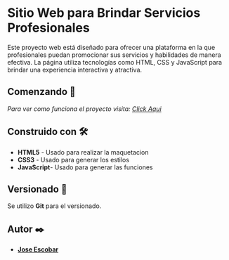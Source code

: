 # Sitio Web para Brindar Servicios Profesionales

Este proyecto web está diseñado para ofrecer una plataforma en la que profesionales puedan promocionar sus servicios y habilidades de manera efectiva. La página utiliza tecnologías como HTML, CSS y JavaScript para brindar una experiencia interactiva y atractiva.

## Comenzando 🚀

_Para ver como funciona el proyecto visita: [Click Aqui](https://joseescbr.github.io/sitio-web-servicios/)_

## Construido con 🛠️

* **HTML5** - Usado para realizar la maquetacion
* **CSS3** - Usado para generar los estilos
* **JavaScript**- Usado para generar las funciones

## Versionado 📌

Se utilizo **Git** para el versionado. 

## Autor ✒️

* [**Jose Escobar**](https://github.com/Joseescbr)
